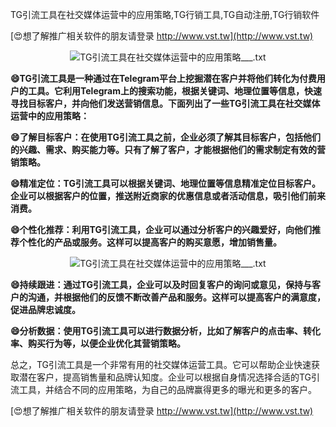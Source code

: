 TG引流工具在社交媒体运营中的应用策略,TG行销工具,TG自动注册,TG行销软件

[😍想了解推广相关软件的朋友请登录 http://www.vst.tw](http://www.vst.tw)

 <center><img src="https://vst.tw/MP4/tuiguang/png/5.png" alt="TG引流工具在社交媒体运营中的应用策略___.txt"></center>

**😄TG引流工具是一种通过在Telegram平台上挖掘潜在客户并将他们转化为付费用户的工具。它利用Telegram上的搜索功能，根据关键词、地理位置等信息，快速寻找目标客户，并向他们发送营销信息。下面列出了一些TG引流工具在社交媒体运营中的应用策略：**

**😄了解目标客户：在使用TG引流工具之前，企业必须了解其目标客户，包括他们的兴趣、需求、购买能力等。只有了解了客户，才能根据他们的需求制定有效的营销策略。**

**😄精准定位：TG引流工具可以根据关键词、地理位置等信息精准定位目标客户。企业可以根据客户的位置，推送附近商家的优惠信息或者活动信息，吸引他们前来消费。**

**😄个性化推荐：利用TG引流工具，企业可以通过分析客户的兴趣爱好，向他们推荐个性化的产品或服务。这样可以提高客户的购买意愿，增加销售量。**

 <center><img src="https://vst.tw/MP4/tuiguang/png/4.png" alt="TG引流工具在社交媒体运营中的应用策略___.txt"></center>

**😄持续跟进：通过TG引流工具，企业可以及时回复客户的询问或意见，保持与客户的沟通，并根据他们的反馈不断改善产品和服务。这样可以提高客户的满意度，促进品牌忠诚度。**

**😄分析数据：使用TG引流工具可以进行数据分析，比如了解客户的点击率、转化率、购买行为等，以便企业优化其营销策略。**

总之，TG引流工具是一个非常有用的社交媒体运营工具。它可以帮助企业快速获取潜在客户，提高销售量和品牌认知度。企业可以根据自身情况选择合适的TG引流工具，并结合不同的应用策略，为自己的品牌赢得更多的曝光和更多的客户。

[😍想了解推广相关软件的朋友请登录 http://www.vst.tw](http://www.vst.tw)



